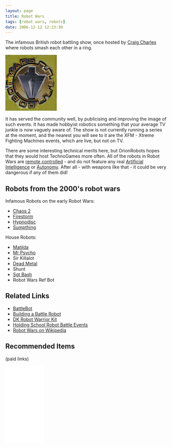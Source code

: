 ```yaml
---
layout: page
title: Robot Wars
tags: [robot wars, robots]
date: 2006-12-12 12:23:30
---
```

The infamous British robot battling show, once hosted by <a href="/wiki/craig_charles.html" title="Craig Charles">Craig Charles</a> where robots smash each other in a ring.

![The Robot Wars logo](/galleries/gallery-1-common-images/79-logo-robotwars.jpg)

It has served the community well, by publicising and improving the image of such events. It has made hobbyist robotics something that your average TV junkie is now vaguely aware of. The show is not currently running a series at the moment, and the nearest you will see to it are the XFM - Xtreme Fighting Machines events, which are live, but not on TV.

There are some interesting technical merits here, but OrionRobots hopes that they would host TechnoGames more often.
All of the robots in Robot Wars are [remote controlled](/wiki/rc.html "Remote Control") - and do not feature any real [Artificial Intelligence](/wiki/artificial_intelligence.html "Artificial Intelligence") or [Autonomy](/wiki/autonomous.html "Autonomous"). After all - with weapons like that - it could be very dangerous if any of them did!

## Robots from the 2000's robot wars

Infamous Robots on the early Robot Wars:

- [Chaos 2](/wiki/chaos2.html "Chaos2")
- [Firestorm](/wiki/firestorm.html "Firestorm")
- [Hypnodisc](/wiki/hypnodisc.html "Hypnodisc")
- [Sumpthing](/wiki/sumpthing.html "Sumpthing")

House Robots:

- [Matilda](/wiki/matilda.html "Matilda")
- [Mr Psycho](/wiki/mr_psycho.html "Mr Psycho")
- Sir Killalot
- [Dead Metal](/wiki/dead_metal.html "Dead Metal")
- Shunt
- [Sgt Bash](/wiki/sgt_bash.html "Sgt Bash")
- Robot Wars Ref Bot

## Related Links

- [BattleBot](/wiki/battlebot.html "BattleBot")
- [Building a Battle Robot](/wiki/building_a_battle_robot.html "Building A Battle Robot")
- [DK Robot Warrior Kit](/wiki/dk_robot_warrior_kit.html "DK Robot Warrior Kit")
- [Holding School Robot Battle Events](/wiki/holding_school_robot_battle_events.html "Holding School Robot Battle Events")
- [Robot Wars on Wikipedia](https://en.wikipedia.org/wiki/Robot_Wars)

## Recommended Items

(paid links)

<iframe style="width:120px;height:240px;" marginwidth="0" marginheight="0" scrolling="no" frameborder="0" src="//ws-eu.amazon-adsystem.com/widgets/q?ServiceVersion=20070822&OneJS=1&Operation=GetAdHtml&MarketPlace=GB&source=ss&ref=as_ss_li_til&ad_type=product_link&tracking_id=orionrobots-21&language=en_GB&marketplace=amazon&region=GB&placement=B01I3Q0NJA&asins=B01I3Q0NJA&linkId=1796d73f6416c9f6c90dd8bb4a52e674&show_border=true&link_opens_in_new_window=true"></iframe>
